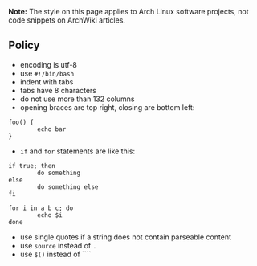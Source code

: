 **Note:** The style on this page applies to Arch Linux software projects, not code snippets on ArchWiki articles.

## Policy

*   encoding is utf-8
*   use `#!/bin/bash`
*   indent with tabs
*   tabs have 8 characters
*   do not use more than 132 columns
*   opening braces are top right, closing are bottom left:

```
foo() {
        echo bar
}

```

*   `if` and `for` statements are like this:

```
if true; then
        do something
else
        do something else
fi

```

```
for i in a b c; do
        echo $i
done

```

*   use single quotes if a string does not contain parseable content
*   use `source` instead of `.`
*   use `$()` instead of ````